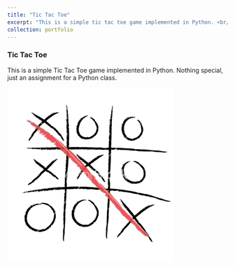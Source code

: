 ```yaml
---
title: "Tic Tac Toe"
excerpt: "This is a simple tic tac toe game implemented in Python. <br/><a href='https://github.com/sethlabadie/TicTacToe' target='_blank' rel='noopener'><img src='/images/tictactoe-winning.png'></a>"
collection: portfolio
---
```


### Tic Tac Toe

This is a simple Tic Tac Toe game implemented in Python. Nothing special, just an assignment for a Python class. <br/>

<a href='https://github.com/sethlabadie/TicTacToe' target='_blank' rel='noopener'><img src='/images/tictactoe-winning.png'></a>
